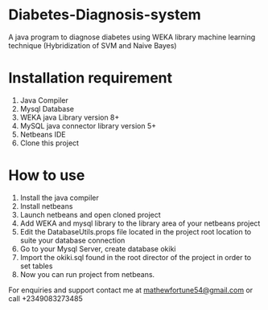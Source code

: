 # Diabetes-Diagnosis-system
A java program to diagnose diabetes using WEKA library machine learning technique (Hybridization of SVM and Naive Bayes)

# Installation requirement
1.  Java Compiler
2.  Mysql Database
3.  WEKA java Library version 8+
4.  MySQL java connector library version 5+
4.  Netbeans IDE
5.  Clone this project

# How to use
1.  Install the java compiler
2.  Install netbeans
3.  Launch netbeans and open cloned project
4.  Add WEKA and mysql library to the library area of your netbeans project
5.  Edit the DatabaseUtils.props file located in the project root location to suite your database connection
6.  Go to your Mysql Server, create database okiki
7.  Import the okiki.sql found in the root director of the project in order to set tables
8.  Now you can run project from netbeans.

For enquiries and support contact me at mathewfortune54@gmail.com or call +2349083273485
